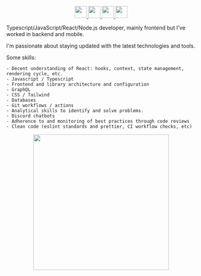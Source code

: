 <p align="center" >
 <a href="https://graphql.org/">
<img height="32" width="32" src="https://res.cloudinary.com/dkfobbwsu/image/upload/v1597534392/graphql.svg" />
 <a/>   
 <a href="https://reactjs.org/">
  <img height="32" width="32" src="https://res.cloudinary.com/dkfobbwsu/image/upload/v1597534460/react.svg" />
  <a/>
   <a href="https://nodejs.org/en/">
    <img height="32" width="32" src="https://res.cloudinary.com/dkfobbwsu/image/upload/v1597534532/node-dot-js.svg" />
     <a/>
        <a href="https://www.typescriptlang.org/">
 <img height="32" width="32" src="https://res.cloudinary.com/dkfobbwsu/image/upload/v1597534606/typescript.svg" /> 
    <a/>
 </p>
<p >
Typescript/JavaScript/React/Node.js  developer, mainly frontend but I've worked in backend and mobile. 
</p>
<p >
 I'm passionate about staying updated with the latest technologies and tools. 
</p>

 Some skills:

    - Decent understanding of React: hooks, context, state management, rendering cycle, etc.
    - Javascript / Typescript
    - Frontend and library architecture and configuration
    - GraphQL
    - CSS / Tailwind
    - Databases
    - Git workflows / actions
    - Analytical skills to identify and solve problems.
    - Discord chatbots
    - Adherence to and monitoring of best practices through code reviews
    - Clean code (eslint standards and prettier, CI workflow checks, etc)

<p align="center">
<img src="https://spotify-status-proxy.caprover.kodokku.xyz" height="360" />
</p>
